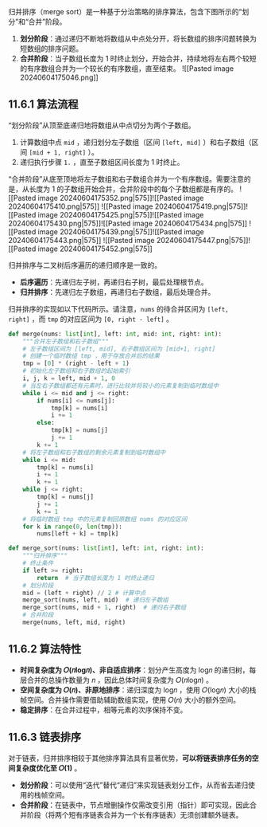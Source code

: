 归并排序（merge sort）是一种基于分治策略的排序算法，包含下图所示的“划分”和“合并”阶段。
1. **划分阶段**：通过递归不断地将数组从中点处分开，将长数组的排序问题转换为短数组的排序问题。
2. **合并阶段**：当子数组长度为 1 时终止划分，开始合并，持续地将左右两个较短的有序数组合并为一个较长的有序数组，直至结束。
![[Pasted image 20240604175046.png]]

## 11.6.1 算法流程
“划分阶段”从顶至底递归地将数组从中点切分为两个子数组。
1. 计算数组中点 `mid` ，递归划分左子数组（区间 `[left, mid]` ）和右子数组（区间 `[mid + 1, right]` ）。
2. 递归执行步骤 `1.` ，直至子数组区间长度为 1 时终止。

“合并阶段”从底至顶地将左子数组和右子数组合并为一个有序数组。需要注意的是，从长度为 1 的子数组开始合并，合并阶段中的每个子数组都是有序的。
![[Pasted image 20240604175352.png|575]]![[Pasted image 20240604175410.png|575]]
![[Pasted image 20240604175419.png|575]]![[Pasted image 20240604175425.png|575]]![[Pasted image 20240604175430.png|575]]![[Pasted image 20240604175434.png|575]]
![[Pasted image 20240604175439.png|575]]![[Pasted image 20240604175443.png|575]]
![[Pasted image 20240604175447.png|575]]![[Pasted image 20240604175452.png|575]]

归并排序与二叉树后序遍历的递归顺序是一致的。
- **后序遍历**：先递归左子树，再递归右子树，最后处理根节点。
- **归并排序**：先递归左子数组，再递归右子数组，最后处理合并。

归并排序的实现如以下代码所示。请注意，`nums` 的待合并区间为 `[left, right]` ，而 `tmp` 的对应区间为 `[0, right - left]` 。
```python
def merge(nums: list[int], left: int, mid: int, right: int):
    """合并左子数组和右子数组"""
    # 左子数组区间为 [left, mid], 右子数组区间为 [mid+1, right]
    # 创建一个临时数组 tmp ，用于存放合并后的结果
    tmp = [0] * (right - left + 1)
    # 初始化左子数组和右子数组的起始索引
    i, j, k = left, mid + 1, 0
    # 当左右子数组都还有元素时，进行比较并将较小的元素复制到临时数组中
    while i <= mid and j <= right:
        if nums[i] <= nums[j]:
            tmp[k] = nums[i]
            i += 1
        else:
            tmp[k] = nums[j]
            j += 1
        k += 1
    # 将左子数组和右子数组的剩余元素复制到临时数组中
    while i <= mid:
        tmp[k] = nums[i]
        i += 1
        k += 1
    while j <= right:
        tmp[k] = nums[j]
        j += 1
        k += 1
    # 将临时数组 tmp 中的元素复制回原数组 nums 的对应区间
    for k in range(0, len(tmp)):
        nums[left + k] = tmp[k]

def merge_sort(nums: list[int], left: int, right: int):
    """归并排序"""
    # 终止条件
    if left >= right:
        return  # 当子数组长度为 1 时终止递归
    # 划分阶段
    mid = (left + right) // 2 # 计算中点
    merge_sort(nums, left, mid)  # 递归左子数组
    merge_sort(nums, mid + 1, right)  # 递归右子数组
    # 合并阶段
    merge(nums, left, mid, right)
```

## 11.6.2 算法特性
- **时间复杂度为 𝑂(𝑛log⁡𝑛)、非自适应排序**：划分产生高度为 log⁡𝑛 的递归树，每层合并的总操作数量为 𝑛 ，因此总体时间复杂度为 𝑂(𝑛log⁡𝑛) 。
- **空间复杂度为 𝑂(𝑛)、非原地排序**：递归深度为 log⁡𝑛 ，使用 𝑂(log⁡𝑛) 大小的栈帧空间。合并操作需要借助辅助数组实现，使用 𝑂(𝑛) 大小的额外空间。
- **稳定排序**：在合并过程中，相等元素的次序保持不变。

## 11.6.3 链表排序
对于链表，归并排序相较于其他排序算法具有显著优势，**可以将链表排序任务的空间复杂度优化至 𝑂(1)** 。
- **划分阶段**：可以使用“迭代”替代“递归”来实现链表划分工作，从而省去递归使用的栈帧空间。
- **合并阶段**：在链表中，节点增删操作仅需改变引用（指针）即可实现，因此合并阶段（将两个短有序链表合并为一个长有序链表）无须创建额外链表。